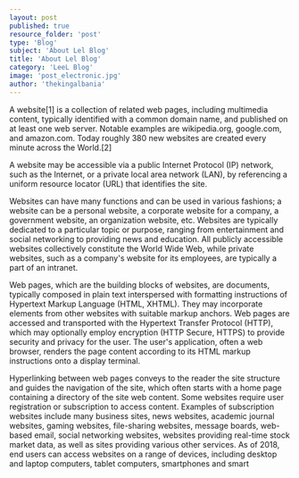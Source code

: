 ```yaml
---
layout: post
published: true
resource_folder: 'post'
type: 'Blog'
subject: 'About Lel Blog'
title: 'About Lel Blog'
category: 'LeeL Blog'
image: 'post_electronic.jpg'
author: 'thekingalbania'
---
```

<div>

<div><p>A website[1] is a collection of related web pages, including multimedia content, typically identified with a common domain name, and published on at least one web server. Notable examples are wikipedia.org, google.com, and amazon.com. Today roughly 380 new websites are created every minute across the World.[2]</p><p>A website may be accessible via a public Internet Protocol (IP) network, such as the Internet, or a private local area network (LAN), by referencing a uniform resource locator (URL) that identifies the site.</p><p>Websites can have many functions and can be used in various fashions; a website can be a personal website, a corporate website for a company, a government website, an organization website, etc. Websites are typically dedicated to a particular topic or purpose, ranging from entertainment and social networking to providing news and education. All publicly accessible websites collectively constitute the World Wide Web, while private websites, such as a company's website for its employees, are typically a part of an intranet.</p><p>Web pages, which are the building blocks of websites, are documents, typically composed in plain text interspersed with formatting instructions of Hypertext Markup Language (HTML, XHTML). They may incorporate elements from other websites with suitable markup anchors. Web pages are accessed and transported with the Hypertext Transfer Protocol (HTTP), which may optionally employ encryption (HTTP Secure, HTTPS) to provide security and privacy for the user. The user's application, often a web browser, renders the page content according to its HTML markup instructions onto a display terminal.</p><p>Hyperlinking between web pages conveys to the reader the site structure and guides the navigation of the site, which often starts with a home page containing a directory of the site web content. Some websites require user registration or subscription to access content. Examples of subscription websites include many business sites, news websites, academic journal websites, gaming websites, file-sharing websites, message boards, web-based email, social networking websites, websites providing real-time stock market data, as well as sites providing various other services. As of 2018, end users can access websites on a range of devices, including desktop and laptop computers, tablet computers, smartphones and smart</p><br clear="none"/></div></div>
